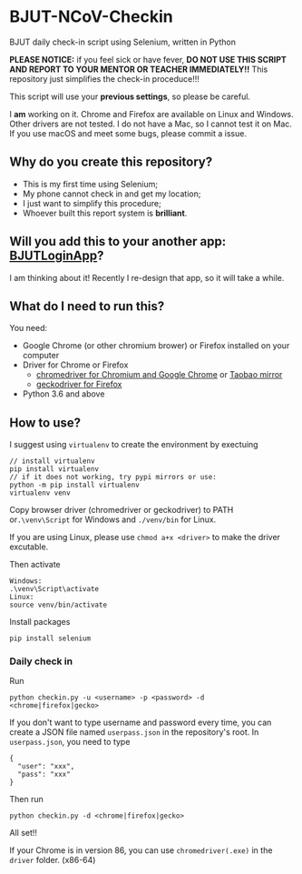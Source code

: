 # BJUT-NCoV-Checkin
BJUT daily check-in script using Selenium, written in Python

**PLEASE NOTICE:** if you feel sick or have fever, **DO NOT USE THIS SCRIPT AND REPORT TO YOUR MENTOR OR TEACHER IMMEDIATELY!!** This repository just simplifies the check-in proceduce!!!

This script will use your **previous settings**, so please be careful.

I **am** working on it. Chrome and Firefox are available on Linux and Windows. Other drivers are not tested. I do not have a Mac, so I cannot test it on Mac. If you use macOS and meet some bugs, please commit a issue. 

## Why do you create this repository?
- This is my first time using Selenium;
- My phone cannot check in and get my location;
- I just want to simplify this procedure;
- Whoever built this report system is **brilliant**.

## Will you add this to your another app: [BJUTLoginApp](https://github.com/z7workbench/BJUTLoginApp)?
I am thinking about it! Recently I re-design that app, so it will take a while. 

## What do I need to run this?
You need:
- Google Chrome (or other chromium brower) or Firefox installed on your computer
- Driver for Chrome or Firefox
  - [chromedriver for Chromium and Google Chrome](https://chromedriver.chromium.org/downloads) or [Taobao mirror](http://npm.taobao.org/mirrors/chromedriver)
  - [geckodriver for Firefox](https://github.com/mozilla/geckodriver/releases)
- Python 3.6 and above

## How to use?
I suggest using ``virtualenv`` to create the environment by exectuing
```
// install virtualenv
pip install virtualenv
// if it does not working, try pypi mirrors or use:
python -m pip install virtualenv
virtualenv venv
```
Copy browser driver (chromedriver or geckodriver) to PATH or``.\venv\Script`` for Windows and ``./venv/bin`` for Linux.

If you are using Linux, please use ``chmod a+x <driver>`` to make the driver excutable.

Then activate
```
Windows:
.\venv\Script\activate
Linux:
source venv/bin/activate
```
Install packages
```
pip install selenium
```
### Daily check in
Run
```
python checkin.py -u <username> -p <password> -d <chrome|firefox|gecko>
```
If you don't want to type username and password every time, you can create a JSON file named ``userpass.json`` in the repository's root. In ``userpass.json``, you need to type
```
{
  "user": "xxx",
  "pass": "xxx"
}
```
Then run
```
python checkin.py -d <chrome|firefox|gecko>
```
All set!!

If your Chrome is in version 86, you can use ``chromedriver(.exe)`` in the ``driver`` folder. (x86-64)
